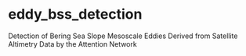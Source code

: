 # eddy_bss_detection
Detection of Bering Sea Slope Mesoscale Eddies Derived from Satellite Altimetry Data by the Attention Network
